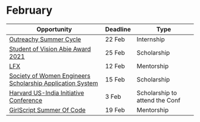 # February
Opportunity|Deadline|Type
----|-----|-----
[Outreachy Summer Cycle](https://www.outreachy.org/) | 22 Feb | Internship
[Student of Vision Abie Award 2021](https://anitab.org/awards-grants/abie-awards/student-of-vision/) | 25 Feb | Scholarship
[LFX](https://lfx.linuxfoundation.org/tools/mentorship/) | 12 Feb | Mentorship
[Society of Women Engineers Scholarship Application System](https://scholarships.swe.org/applications/login.asp) | 15 Feb | Scholarship
[Harvard US-India Initiative Conference](https://www.huii.in/apply-now) | 3 Feb | Scholarship to attend the Conf
[GirlScript Summer Of Code](https://gssoc.girlscript.tech/index.html) | 19 Feb | Mentorship
